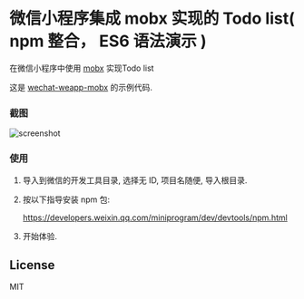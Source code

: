 微信小程序集成 mobx 实现的 Todo list( npm 整合， ES6 语法演示 )
======================

在微信小程序中使用 [mobx](https://github.com/mobxjs/mobx) 实现Todo list

这是 [wechat-weapp-mobx](https://github.com/80percent/wechat-weapp-mobx) 的示例代码.

### 截图

![screenshot](todos.gif)

### 使用

1. 导入到微信的开发工具目录, 选择无 ID, 项目名随便, 导入根目录.

2. 按以下指导安装 npm 包:

    https://developers.weixin.qq.com/miniprogram/dev/devtools/npm.html

3. 开始体验.

## License

MIT

